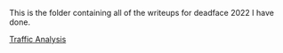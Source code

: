 This is the folder containing all of the writeups for deadface 2022 I have done.

[Traffic Analysis](/Traffic%20Analysis/README.md)
